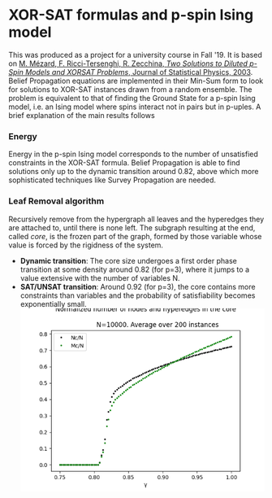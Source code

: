# XOR-SAT formulas and p-spin Ising model
This was produced as a project for a university course in Fall '19. 
It is based on [M. Mézard, F. Ricci-Tersenghi, R. Zecchina, *Two Solutions to Diluted p-Spin Models
and XORSAT Problems*, Journal of Statistical Physics, 2003](http://chimera.roma1.infn.it/FEDERICO/Publications_files/2003_JSP_111_505.pdf).
Belief Propagation equations are implemented in their Min-Sum form to look for solutions to XOR-SAT instances drawn from a random ensemble. The problem is equivalent to that of finding the Ground State for a p-spin Ising model, i.e. an Ising model where spins interact not in pairs but in p-uples.
A brief explanation of the main results follows

 ### Energy
 Energy in the p-spin Ising model corresponds to the number of unsatisfied constraints in the XOR-SAT formula. Belief Propagation is able to find solutions only up to the dynamic transition around 0.82, above which more sophisticated techniques like Survey Propagation are needed.
 
 ### Leaf Removal algorithm
 Recursively remove from the hypergraph all leaves and the hyperedges they are attached to, until there is none left. The subgraph resulting at the end, called *core*, is the frozen part of the graph, formed by those variable whose value is forced by the rigidness of the system.
 - **Dynamic transition**: The core size undergoes a first order phase transition at some density around 0.82 (for p=3), where it jumps to a value extensive with the number of variables N. 
 - **SAT/UNSAT transition**: Around 0.92 (for p=3),  the core contains more constraints than variables and the probability of satisfiability becomes exponentially small.
 ![core](https://github.com/stecrotti/xorsat/blob/master/images/core.png?raw=true "core")
 
  
 


<!--stackedit_data:
eyJoaXN0b3J5IjpbMTEyNDMzNDYzMSwtOTU1ODA1ODQxLC0yMD
k2Nzg5MjIwLDEwNTk4OTI5NTAsMjA4MzY3NDkzLDEwMjU4NTU3
MzVdfQ==
-->